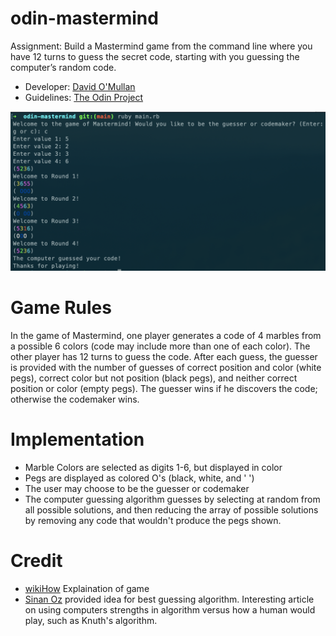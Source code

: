 # odin-mastermind
Assignment: Build a Mastermind game from the command line where you have 12 turns to guess the secret code, starting with you guessing the computer’s random code.

- Developer: [David O'Mullan](https://github.com/davidomullan)
- Guidelines: [The Odin Project](https://www.theodinproject.com/lessons/ruby-mastermind)

![Example game of Mastermind](assets/example-game.png)

# Game Rules
In the game of Mastermind, one player generates a code of 4 marbles from a possible 6 colors (code may include more than one of each color). The other player has 12 turns to guess the code. After each guess, the guesser is provided with the number of guesses of correct position and color (white pegs), correct color but not position (black pegs), and neither correct position or color (empty pegs). The guesser wins if he discovers the code; otherwise the codemaker wins.

# Implementation
- Marble Colors are selected as digits 1-6, but displayed in color
- Pegs are displayed as colored O's (black, white, and ' ')
- The user may choose to be the guesser or codemaker
- The computer guessing algorithm guesses by selecting at random from all possible solutions, and then reducing the array of possible solutions by removing any code that wouldn't produce the pegs shown.

# Credit
- [wikiHow](https://www.wikihow.com/Play-Mastermind) Explaination of game
- [Sinan Oz](https://www.swtestacademy.com/algorithms-mastermind/#google_vignette) provided idea for best guessing algorithm. Interesting article on using computers strengths in algorithm versus how a human would play, such as Knuth's algorithm.